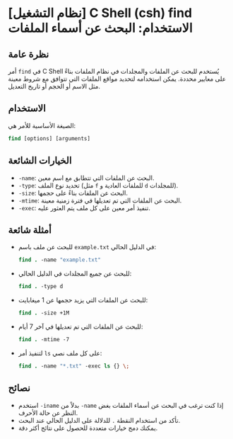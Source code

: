 # [نظام التشغيل] C Shell (csh) find الاستخدام: البحث عن أسماء الملفات

## نظرة عامة
أمر `find` في C Shell يُستخدم للبحث عن الملفات والمجلدات في نظام الملفات بناءً على معايير محددة. يمكن استخدامه لتحديد مواقع الملفات التي تتوافق مع شروط معينة مثل الاسم أو الحجم أو تاريخ التعديل.

## الاستخدام
الصيغة الأساسية للأمر هي:

```csh
find [options] [arguments]
```

## الخيارات الشائعة
- `-name`: البحث عن الملفات التي تتطابق مع اسم معين.
- `-type`: تحديد نوع الملف (مثل `f` للملفات العادية و `d` للمجلدات).
- `-size`: البحث عن الملفات بناءً على حجمها.
- `-mtime`: البحث عن الملفات التي تم تعديلها في فترة زمنية معينة.
- `-exec`: تنفيذ أمر معين على كل ملف يتم العثور عليه.

## أمثلة شائعة
- للبحث عن ملف باسم `example.txt` في الدليل الحالي:
  ```csh
  find . -name "example.txt"
  ```

- للبحث عن جميع المجلدات في الدليل الحالي:
  ```csh
  find . -type d
  ```

- للبحث عن الملفات التي يزيد حجمها عن 1 ميغابايت:
  ```csh
  find . -size +1M
  ```

- للبحث عن الملفات التي تم تعديلها في آخر 7 أيام:
  ```csh
  find . -mtime -7
  ```

- لتنفيذ أمر `ls` على كل ملف نصي:
  ```csh
  find . -name "*.txt" -exec ls {} \;
  ```

## نصائح
- استخدم `-iname` بدلاً من `-name` إذا كنت ترغب في البحث عن أسماء الملفات بغض النظر عن حالة الأحرف.
- تأكد من استخدام النقطة `.` للدلالة على الدليل الحالي عند البحث.
- يمكنك دمج خيارات متعددة للحصول على نتائج أكثر دقة.